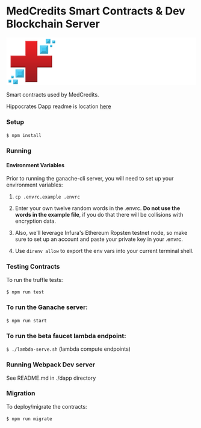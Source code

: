# MedCredits Smart Contracts & Dev Blockchain Server 

[![Logo](assets/medcredwhitecropped.png)](https://medcredits.io/)

Smart contracts used by MedCredits.

Hippocrates Dapp readme is location [here](dapp/README.md)

### Setup

`$ npm install`

### Running

#### Environment Variables

Prior to running the ganache-cli server, you will need to set up your environment variables:

1. `cp .envrc.example .envrc`

2. Enter your own twelve random words in the .envrc. <strong>Do not use the words in the example file</strong>, if you do that there will be collisions with encryption data.

3. Also, we'll leverage Infura's Ethereum Ropsten testnet node, so make sure to set up an account and paste your private key in your .envrc.

4. Use `direnv allow` to export the env vars into your current terminal shell.

### Testing Contracts

To run the truffle tests:

`$ npm run test`

### To run the Ganache server:

`$ npm run start`

### To run the beta faucet lambda endpoint:

`$ ./lambda-serve.sh` (lambda compute endpoints)

### Running Webpack Dev server

See README.md in ./dapp directory

### Migration

To deploy/migrate the contracts:

`$ npm run migrate`
